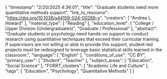 {
    "timestamp": "2/20/2025 4:36:01",
    "title": "Graduate students need more quantitative methods support",
    "link_to_resource": "https://doi.org/10.1038/s44159-024-00288-y",
    "creators": [
        "Andrea L. Howard"
    ],
    "material_type": [
        "Reading"
    ],
    "education_level": [
        "College / Upper Division (Undergraduates)",
        "Graduate / Professional"
    ],
    "abstract": "Graduate students in psychology need hands-on support to conduct research using quantitative techniques that exceed their curricular training. If supervisors are not willing or able to provide this support, student-led projects must be redesigned to leverage basic statistical skills learned in the classroom.",
    "language": [
        "English"
    ],
    "conditions_of_use": "CC BY",
    "primary_user": [
        "Student",
        "Teacher"
    ],
    "subject_areas": [
        "Education",
        "Social Science"
    ],
    "FORRT_clusters": [
        "Academic Life and Culture"
    ],
    "tags": [
        "Education",
        "Psychology",
        "Quantitative Methods"
    ]
}